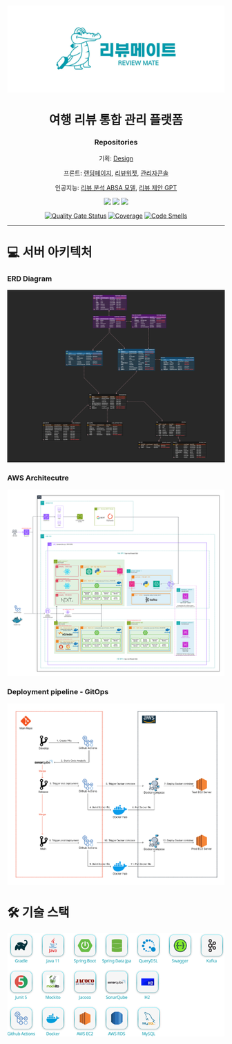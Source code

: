 ![image_reviewmate_top_logo.jpg](docs%2Fimage_reviewmate_top_logo.jpg)

<div align="center">

# 여행 리뷰 통합 관리 플랫폼

### Repositories

기획: [Design](https://github.com/review-mate/review-mate)

프론트: [랜딩페이지](https://github.com/review-mate/review-mate-landing-page), [리뷰위젯](https://github.com/review-mate/review-mate-insert-module), [관리자콘솔](https://github.com/review-mate/review-mate-admin-console)

인공지능: [리뷰 분석 ABSA 모델](https://github.com/review-mate/review-mate-ai-ABSA), [리뷰 제안 GPT](https://github.com/review-mate/review-mate-ai-gpt)

[<img src="https://img.shields.io/badge/-reviewmate.co.kr-009AAB?logo=google-chrome&logoColor=white&label=%20&labelColor=grey" />](https://www.reviewmate.co.kr/)
[<img src="https://img.shields.io/badge/-reviewmate.co.kr-009AAB?logo=google-chrome&logoColor=white&label=%20&labelColor=grey" />](http://api.reviewmate.co.kr:8080/swagger-ui.html)
[<img src="https://img.shields.io/badge/-reviewmate.co.kr-009AAB?logo=google-chrome&logoColor=white&label=%20&labelColor=grey" />](http://test.api.reviewmate.co.kr:8080/swagger-ui.html)

[![Quality Gate Status](http://test.analysis.reviewmate.co.kr:8080/api/project_badges/measure?project=review-mate_review-mate-be_AYpxCkmbkDvpsC93SDU_&metric=alert_status&token=sqb_2933aeb1690b69b3b5553c2cabf1c1566066ec53)](http://test.analysis.reviewmate.co.kr:8080/dashboard?id=review-mate_review-mate-be_AYpxCkmbkDvpsC93SDU_)
[![Coverage](http://test.analysis.reviewmate.co.kr:8080/api/project_badges/measure?project=review-mate_review-mate-be_AYpxCkmbkDvpsC93SDU_&metric=coverage&token=sqb_2933aeb1690b69b3b5553c2cabf1c1566066ec53)](http://test.analysis.reviewmate.co.kr:8080/dashboard?id=review-mate_review-mate-be_AYpxCkmbkDvpsC93SDU_)
[![Code Smells](http://test.analysis.reviewmate.co.kr:8080/api/project_badges/measure?project=review-mate_review-mate-be_AYpxCkmbkDvpsC93SDU_&metric=code_smells&token=sqb_2933aeb1690b69b3b5553c2cabf1c1566066ec53)](http://test.analysis.reviewmate.co.kr:8080/dashboard?id=review-mate_review-mate-be_AYpxCkmbkDvpsC93SDU_)
</div>

---

# 💻 서버 아키텍처

### ERD Diagram
![erd.png](docs%2Ferd.png)

### AWS Architecutre
![erd.png](docs%2Faws.png)

### Deployment pipeline - GitOps
![gitops.png](docs%2Fgitops.png)

# 🛠 기술 스택
![image_reviewmate-be-stack.png](docs%2Fimage_reviewmate-be-stack.png)
